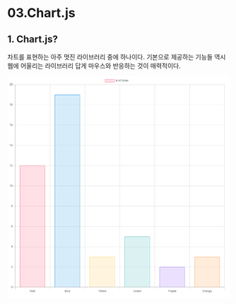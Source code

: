 # 03.Chart.js

## 1. Chart.js?

차트를 표현하는 아주 멋진 라이브러리 중에 하나이다. 기본으로 제공하는 기능들 역시 웹에 어울리는 라이브러리 답게 마우스와 반응하는 것이 매력적이다.

![](../../.gitbook/assets/image%20%281%29.png)

